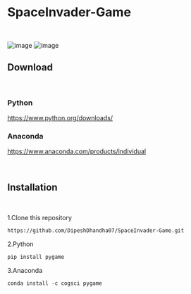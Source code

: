 # SpaceInvader-Game
<br>

![image](https://github.com/DipeshDhandha07/SpaceInvader-Game/assets/55910147/3f2f067f-bd9e-4640-9e21-b90c17b7138d)
![image](https://github.com/DipeshDhandha07/SpaceInvader-Game/assets/55910147/1311e629-8e8f-4827-bbb5-58813963925e)


## Download
<br>

### Python

https://www.python.org/downloads/
<br>

### Anaconda

https://www.anaconda.com/products/individual

<br>

## Installation

<br>

1.Clone this repository

```html
https://github.com/DipeshDhandha07/SpaceInvader-Game.git
```

2.Python

```html
pip install pygame
````

3.Anaconda

````html
conda install -c cogsci pygame 
````

